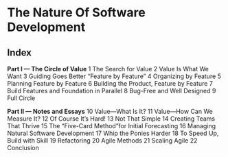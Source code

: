 # The Nature Of Software Development

## Index
**Part I — The Circle of Value**
1 The Search for Value
2 Value Is What We Want
3 Guiding Goes Better “Feature by Feature”
4 Organizing by Feature
5 Planning Feature by Feature
6 Building the Product, Feature by Feature
7 Build Features and Foundation in Parallel
8 Bug-Free and Well Designed
9 Full Circle

**Part II — Notes and Essays**
10 Value—What Is It?
11 Value—How Can We Measure It?
12 Of Course It’s Hard!
13 Not That Simple
14 Creating Teams That Thrive
15 The “Five-Card Method”for Initial Forecasting
16 Managing Natural Software Development
17 Whip the Ponies Harder
18 To Speed Up, Build with Skill
19 Refactoring
20 Agile Methods
21 Scaling Agile
22 Conclusion

